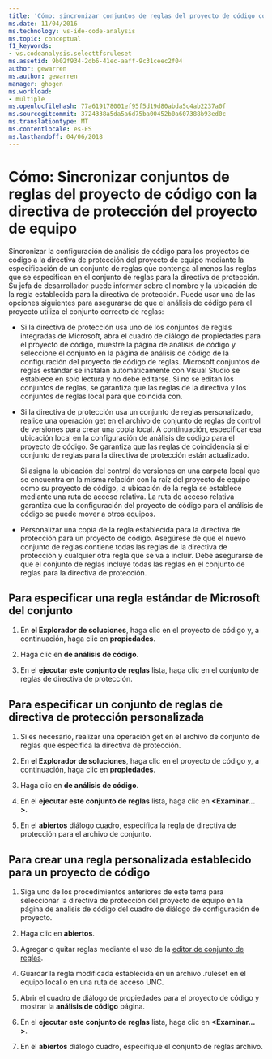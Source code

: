 ```yaml
---
title: 'Cómo: sincronizar conjuntos de reglas del proyecto de código con la directiva de comprobación del proyecto de equipo | Documentos de Microsoft'
ms.date: 11/04/2016
ms.technology: vs-ide-code-analysis
ms.topic: conceptual
f1_keywords:
- vs.codeanalysis.selecttfsruleset
ms.assetid: 9b02f934-2db6-41ec-aaff-9c31ceec2f04
author: gewarren
ms.author: gewarren
manager: ghogen
ms.workload:
- multiple
ms.openlocfilehash: 77a619178001ef95f5d19d80abda5c4ab2237a0f
ms.sourcegitcommit: 3724338a5da5a6d75ba00452b0a607388b93ed0c
ms.translationtype: MT
ms.contentlocale: es-ES
ms.lasthandoff: 04/06/2018
---
```

# <a name="how-to-synchronize-code-project-rule-sets-with-team-project-check-in-policy"></a>Cómo: Sincronizar conjuntos de reglas del proyecto de código con la directiva de protección del proyecto de equipo

Sincronizar la configuración de análisis de código para los proyectos de código a la directiva de protección del proyecto de equipo mediante la especificación de un conjunto de reglas que contenga al menos las reglas que se especifican en el conjunto de reglas para la directiva de protección. Su jefa de desarrollador puede informar sobre el nombre y la ubicación de la regla establecida para la directiva de protección. Puede usar una de las opciones siguientes para asegurarse de que el análisis de código para el proyecto utiliza el conjunto correcto de reglas:

-   Si la directiva de protección usa uno de los conjuntos de reglas integradas de Microsoft, abra el cuadro de diálogo de propiedades para el proyecto de código, muestre la página de análisis de código y seleccione el conjunto en la página de análisis de código de la configuración del proyecto de código de reglas. Microsoft conjuntos de reglas estándar se instalan automáticamente con Visual Studio se establece en solo lectura y no debe editarse. Si no se editan los conjuntos de reglas, se garantiza que las reglas de la directiva y los conjuntos de reglas local para que coincida con.

-   Si la directiva de protección usa un conjunto de reglas personalizado, realice una operación get en el archivo de conjunto de reglas de control de versiones para crear una copia local. A continuación, especificar esa ubicación local en la configuración de análisis de código para el proyecto de código. Se garantiza que las reglas de coincidencia si el conjunto de reglas para la directiva de protección están actualizado.

     Si asigna la ubicación del control de versiones en una carpeta local que se encuentra en la misma relación con la raíz del proyecto de equipo como su proyecto de código, la ubicación de la regla se establece mediante una ruta de acceso relativa. La ruta de acceso relativa garantiza que la configuración del proyecto de código para el análisis de código se puede mover a otros equipos.

-   Personalizar una copia de la regla establecida para la directiva de protección para un proyecto de código. Asegúrese de que el nuevo conjunto de reglas contiene todas las reglas de la directiva de protección y cualquier otra regla que se va a incluir. Debe asegurarse de que el conjunto de reglas incluye todas las reglas en el conjunto de reglas para la directiva de protección.

## <a name="to-specify-a-microsoft-standard-rule-set"></a>Para especificar una regla estándar de Microsoft del conjunto

1.  En **el Explorador de soluciones**, haga clic en el proyecto de código y, a continuación, haga clic en **propiedades**.

2.  Haga clic en **de análisis de código**.

3.  En el **ejecutar este conjunto de reglas** lista, haga clic en el conjunto de reglas de directiva de protección.

## <a name="to-specify-a-custom-check-in-policy-rule-set"></a>Para especificar un conjunto de reglas de directiva de protección personalizada

1.  Si es necesario, realizar una operación get en el archivo de conjunto de reglas que especifica la directiva de protección.

2.  En **el Explorador de soluciones**, haga clic en el proyecto de código y, a continuación, haga clic en **propiedades**.

3.  Haga clic en **de análisis de código**.

4.  En el **ejecutar este conjunto de reglas** lista, haga clic en  **\<Examinar... >**.

5.  En el **abiertos** diálogo cuadro, especifica la regla de directiva de protección para el archivo de conjunto.

## <a name="to-create-a-custom-rule-set-for-a-code-project"></a>Para crear una regla personalizada establecido para un proyecto de código

1.  Siga uno de los procedimientos anteriores de este tema para seleccionar la directiva de protección del proyecto de equipo en la página de análisis de código del cuadro de diálogo de configuración de proyecto.

2.  Haga clic en **abiertos**.

3.  Agregar o quitar reglas mediante el uso de la [editor de conjunto de reglas](../code-quality/working-in-the-code-analysis-rule-set-editor.md).

4.  Guardar la regla modificada establecida en un archivo .ruleset en el equipo local o en una ruta de acceso UNC.

5.  Abrir el cuadro de diálogo de propiedades para el proyecto de código y mostrar la **análisis de código** página.

6.  En el **ejecutar este conjunto de reglas** lista, haga clic en  **\<Examinar... >**.

7.  En el **abiertos** diálogo cuadro, especifique el conjunto de reglas archivo.